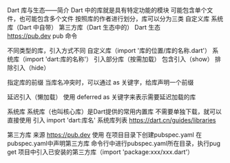Dart 库与生态——简介
Dart 中的库就是具有特定功能的模块
可能包含单个文件，也可能包含多个文件
按照库的作者进行划分，库可以分为三类
自定义库
系统库（Dart 中自带）
第三方库（Dart 生态中的）
Dart 生态  
 https://pub.dev
pub 命令

不同类型的库，引入方式不同
自定义库（import '库的位置/库的名称.dart'）
系统库（import 'dart:库的名称'）
引入部分库（按需加载）
包含引入（show）
排除引入（hide）

指定库的前缀
当库名冲突时，可以通过 as 关键字，给库声明一个前缀

延迟引入（懒加载）
使用 deferred as 关键字来表示需要延迟加载的库

系统库
	系统库（也叫核心库）是Dart提供的常用内置库
		不需要单独下载，就可以直接使用
	引入
		import 'dart:库名'
	系统库列表
		https://dart.cn/guides/libraries
	
第三方库
	来源
		https://pub.dev
	使用
		在项目目录下创建pubspec.yaml
		在pubspec.yaml中声明第三方库
		命令行中进行pubspec.yaml所在目录，执行pug get
		项目中引入已安装的第三方库（import 'package:xxx/xxx.dart'）
